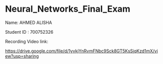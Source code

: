 # Neural_Networks_Final_Exam

Name: AHMED ALISHA

Student ID : 700752326

Recording Video link: 

https://drive.google.com/file/d/1yvkjYnRvmFNbc9Sck8GT5KsSjqKzd1mX/view?usp=sharing
